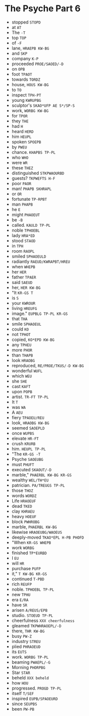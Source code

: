 # The Psyche Part 6

* stopped `STOPD`
* at `AT`
* The `-T`
* top `TOP`
* of `-F`
* lane, `HRAEPB KW-BG`
* and `SKP`
* company `K-P`
* proceeded `PROE/SAOED/-D`
* on `OPB`
* foot `TPAOT`
* towards `TORDZ`
* house, `HOUS KW-BG`
* to `TO`
* inspect `TPH-PT`
* young `KWRUPBG`
* sculptor's `SKAO*UFP AE S*/SP-S`
* work, `WORBG KW-BG`
* for `TPOR`
* they `THE`
* had `H`
* heard `HERD`
* him `HEUPL`
* spoken `SPOEPB`
* by `PWEU`
* chance. `KHAPBS TP-PL`
* who `WHO`
* were `WR`
* these `THEZ`
* distinguished `STKPWAOURBD`
* guests? `TKPWEFTS H-F`
* poor `PAOR`
* man! `PHAPB SKHRAPL`
* or `OR`
* fortunate `TP-RPBT`
* man `PHAPB`
* he `E`
* might `PHAOEUT`
* be `-B`
* called. `KAULD TP-PL`
* noble `TPHOEBL`
* lady `HRA*ED`
* stood `STAOD`
* in `TPH`
* room `RAOPL`
* smiled `SPHAOEULD`
* radiantly `RAEUD/KWRAPBT/HREU`
* when `WHEPB`
* her `HER`
* father `TPAER`
* said `SAEUD`
* her, `HER KW-BG`
* "It `KR-GS T`
* is `S`
* your `KWROUR`
* living `HREUFG`
* image." `EUPBLG TP-PL KR-GS`
* that `THA`
* smile `SPHAOEUL`
* could `KO`
* not `TPHOT`
* copied, `KO*EPD KW-BG`
* any `TPHEU`
* more `PHOR`
* than `THAPB`
* look `HRAOBG`
* reproduced, `RE/PROE/TKUS/-D KW-BG`
* wonderful `WUFL`
* which `WEU`
* she `SHE`
* cast `KAFT`
* upon `POPB`
* artist. `TR-FT TP-PL`
* It `T`
* was `WA`
* A `AEU`
* fiery `TPAOEU/REU`
* look, `HRAOBG KW-BG`
* seemed `SAOEPLD`
* once `WUPBS`
* elevate `HR-FT`
* crush `KRURB`
* him. `HEUPL TP-PL`
* "The `KR-GS -T`
* Psyche `SAOEUBG`
* must `PHUFT`
* executed `SKAOUT/-D`
* marble," `PHAERBL KW-BG KR-GS`
* wealthy `WEL/TH*EU`
* patrician. `PA/TREUGS TP-PL`
* those `THOZ`
* words `WORDZ`
* Life `HRAOEUF`
* dead `TKED`
* clay `KHRAEU`
* heavy `HOEUF`
* block `PWHROBG`
* marble, `PHAERBL KW-BG`
* likewise `HRAOEUBG/WAOEUS`
* deeply-moved `TKAO*EPL H-PB PHOFD`
* "When `KR-GS WHEPB`
* work `WORBG`
* finished `TP*EURBD`
* I `EU`
* will `HR`
* purchase `PUFP`
* it," `T KW-BG KR-GS`
* continued `T-PBD`
* rich `REUFP`
* noble. `TPHOEBL TP-PL`
* new `TPHU`
* era `E/RA`
* have `SR`
* arisen `A/REUS/EPB`
* studio. `STOEUD TP-PL`
* cheerfulness `XXX cheerfulness`
* gleamed `TKPWHRAOEPL/-D`
* there, `THR KW-BG`
* busy `PW-Z`
* industry `STREU`
* plied `PHRAOEUD`
* its `EUTS`
* work. `WORBG TP-PL`
* beaming `PWAEPL/-G`
* Morning `PHORPBG`
* Star `STAR`
* beheld `XXX beheld`
* how `HOU`
* progressed. `PROGD TP-PL`
* itself `T/SEF`
* inspired `EUPB/SPAOEURD`
* since `SEUPBS`
* been `PW-PB`

